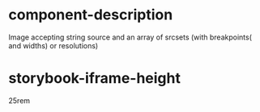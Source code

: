 # component-description
Image accepting string source and an array of srcsets (with breakpoints( and widths) or resolutions)

# storybook-iframe-height
25rem